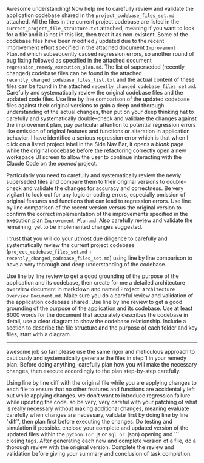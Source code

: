 Awesome understanding! Now help me to carefully review and validate the application codebase shared in the `project_codebase_files_set.md` attached. All the files in the current project codebase are listed in the `currect_project_file_structure.txt` attached, meaning if you want to look for a file and it is not in this list, then treat it as non-existent. Some of the codebase files have been modified / updated due to the recent improvement effort specified in the attached document `Improvement Plan.md` which subsequently caused regression errors, so another round of bug fixing followed as specified in the attached document `regression_remedy_execution_plan.md`. The list of superseded (recently changed) codebase files can be found in the attached `recently_changed_codebase_files_list.txt` and the actual content of these files can be found in the attached `recently_changed_codebase_files_set.md`. Carefully and systematically review the original codebase files and the updated code files. Use line by line comparison of the updated codebase files against their original versions to gain a deep and thorough understanding of the actual changes, then put on your deep thinking hat to carefully and systematically double-check and validate the changes against the improvement plan, pay particular attention to potential regression errors like omission of original features and functions or alteration in application behavior. I have identified a serious regression error which is that when I click on a listed project label in the Side Nav Bar, it opens a *blank* page while the original codebase before the refactoring correctly open a new workspace UI screen to allow the user to continue interacting with the Claude Code on the *opened* project.

Particularly you need to carefully and systematically review the newly superseded files and compare them to their original versions to double-check and validate the changes for accuracy and correctness. Be very vigilant to look out for any logic or coding errors, especially omission of original features and functions that can lead to regression errors. Use line by line comparison of the recent version versus the original version to confirm the correct implementation of the improvements specified in the execution plan `Improvement Plan.md`. Also carefully review and validate the remaining, yet to be implemented changes suggested. 

I trust that you will do your utmost due diligence to carefully and systematically review the current project codebase (`project_codebase_files_set.md` + `recently_changed_codebase_files_set.md`) using line by line comparison to have a very thorough and deep understanding of the codebase.

Use line by line review to get a good grounding of the purpose of the application and its codebase, then create for me a detailed architecture overview document in markdown and named `Project Architecture Overview Document.md`. Make sure you do a careful review and validation of the application codebase shared. Use line by line review to get a good grounding of the purpose of the application and its codebase. Use at least 6000 words for the document that accurately describes the codebase in detail, use a clear diagram to show the codebase relationship. Include a section to describe the file structure and the purpose of each folder and key files, start with a diagram.

---
awesome job so far! please use the same rigor and meticulous approach to cautiously and systematically generate the files in step 1 in your remedy plan. Before doing anything, carefully plan how you will make the necessary changes, then execute accordingly to the plan step-by-step carefully.

Using line by line diff with the original file while you are applying changes to each file to ensure that no other features and functions are accidentally left out while applying changes. we don't want to introduce regression failure while updating the code. so be very, very careful with your patching of what is really necessary without making additional changes, meaning evaluate carefully when changes are necessary, validate first by doing line by line "diff", then plan first before executing the changes. Do testing and simulation if possible. enclose your complete and updated version of the updated files within the ```python (or ```js or ```sql or ```json) opening and ``` closing tags. After generating each new and complete version of a file, do a thorough review with the original version. Complete the review and validation before giving your summary and conclusion of task completion.


